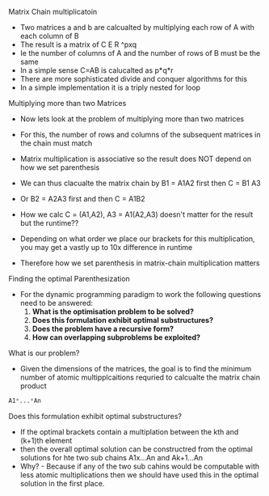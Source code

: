 Matrix Chain multiplicatoin
- Two matrices a and b are calcualted by multiplying each row of A with each column of B 
- The result is a matrix of C E R ^pxq
- Ie the number of columns of A and the number of rows of B must be the same
- In a simple sense C=AB is calucalted as p\*q\*r 
- There are more sophisticated divide and conquer algorithms for this
- In a simple implementation it is a triply nested for loop

Multiplying more than two Matrices
- Now lets look at the problem of multiplying more than two matrices
- For this, the number of rows and columns of the subsequent matrices in the chain must match 
- Matrix multiplication is associative so the result does NOT depend on how we set parenthesis
- We can thus clacualte the matrix chain by B1 = A1A2 first then C = B1 A3
- Or B2 = A2A3 first and then C = A1B2

- How we calc C = (A1,A2), A3 = A1(A2,A3) doesn't matter for the result but the runtime??
- Depending on what order we place our brackets for this multiplication, you may get a vastly up to 10x difference in runtime 
- Therefore how we set parenthesis in matrix-chain multiplication matters


Finding the optimal Parenthesization

- For the dynamic programming paradigm to work the following questions need to be answered:
	1. **What is the optimisation problem to be solved?**
	2. **Does this formulation exhibit optimal substructures?**
	3. **Does the problem have a recursive form?**
	4. **How can overlapping subproblems be exploited?**

What is our problem?

- Given the dimensions of the matrices, the goal is to find the minimum number of atomic multipplcaitions requried to calcualte the matrix chain product
```python
A1*...*An
```

Does this formulation exhibit optimal substructures?
- If the optimal brackets contain a multiplation between the kth and (k+1)th element
- then the overall optimal solution can be constructred from the optimal solutions for hte two sub chains A1x...An and Ak+1...An
- Why? - Because if any of the two sub cahins would be computable with less atomic multiplications then we should have used this in the optimal solution in the first place.

